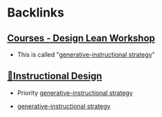 
# Backlinks
## [Courses - Design Lean Workshop](<Courses - Design Lean Workshop.md>)
- This is called "[generative-instructional strategy](<generative-instructional strategy.md>)"

## [🌱Instructional Design](<🌱Instructional Design.md>)
- Priority [generative-instructional strategy](<generative-instructional strategy.md>)

- [generative-instructional strategy](<generative-instructional strategy.md>)

